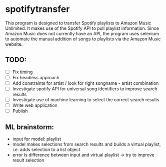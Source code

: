 # spotifytransfer

This program is designed to transfer Spotify playlists to Amazon Music Unlimited. It makes use of the Spotify API to pull playlist information. Since Amazon Music does not currently have an API, the program uses selenium to automate the manual addition of songs to playlists via the Amazon Music website. 

## TODO:
- [ ] Fix timing
- [ ] Fix headless approach
- [ ] Add constraints for artist / look for right songname - artist combination
- [ ] Investigate spotify API for universal song identifiers to improve search results
- [ ] Investigate use of machine learning to select the correct search results
- [ ] Write web application
- [ ] Publish

## ML brainstorm:
- input for model: playlist
- model makes selections from search results and builds a virtual playlist, i.e. adds selection to a list object
- error is difference between input and virtual playlist 
-> try to improve result selection

